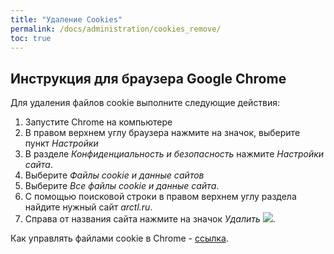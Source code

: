 ```yaml
---
title: "Удаление Cookies"
permalink: /docs/administration/cookies_remove/
toc: true
---
```


## Инструкция для браузера Google Chrome

Для удаления файлов cookie выполните следующие действия:

  1. Запустите Chrome на компьютере
  2. В правом верхнем углу браузера нажмите на значок, выберите пункт
*Настройки*
  3. В разделе *Конфиденциальность и безопасность* нажмите *Настройки сайта*.
  4. Выберите *Файлы cookie и данные сайтов*
  5. Выберите *Все файлы cookie и данные сайта*.
  6. С помощью поисковой строки в правом верхнем углу раздела найдите нужный сайт *arctl.ru*.
  7. Справа от названия сайта нажмите на значок *Удалить* ![](../../images/delete.png).

Как управлять файлами cookie в Chrome - [ссылка](https://support.google.com/chrome/answer/95647).

